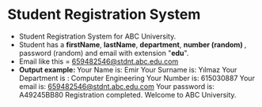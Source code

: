 # Student Registration System

* Student Registration System for ABC University.
* Student has a <b>firstName</b>, <b>lastName</b>, <b>department</b>, <b>number (random) </b>, </b>password (random)</b> and </b>email</b> with extension "<b>edu</b>".  
* Email like this = 659482546@stdnt.abc.edu.com
* <b>Output example: </b>
Your Name is: Emir
Your Surname is: Yılmaz
Your Department is : Computer Engineering
Your Number is: 615030887
Your email is: 659482546@stdnt.abc.edu.com
Your password is: A49245BB80
Registration completed.
Welcome to ABC University.
